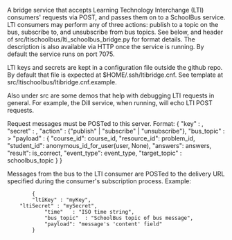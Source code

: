 A bridge service that accepts Learning Technology Interchange (LTI)
consumers' requests via POST, and passes them on to a SchoolBus
service. LTI consumers may perform any of three actions: publish to a
topic on the bus, subscribe to, and unsubscribe from bus topics. See
below, and header of src/ltischoolbus/lti_schoolbus_bridge.py for format
details. The description is also available via HTTP once the service
is running. By default the service runs on port 7075.

LTI keys and secrets are kept in a configuration file outside the
github repo. By default that file is expected at
$HOME/.ssh/ltibridge.cnf. See template at
src/ltischoolbus/ltibridge.cnf.example. 

Also under src are some demos that help with debugging LTI requests
in general. For example, the Dill service, when running, will echo LTI
POST requests.

Request messages must be POSTed to this server. Format:
         {
            "key"         : <lti-key>,
            "secret"      : <lti-secret>,
            "action"      : {"publish" | "subscribe" | "unsubscribe"},
            "bus_topic"   : <schoolbus topic>>
            "payload"     :
            {
            "course_id": course_id,
            "resource_id": problem_id,
            "student_id": anonymous_id_for_user(user, None),
            "answers": answers,
            "result": is_correct,
            "event_type": event_type,
            "target_topic" : schoolbus_topic
            }
        }


Messages from the bus to the LTI consumer are POSTed to the
delivery URL specified during the consumer's subscription process.
Example:

            {
	        "ltiKey" : "myKey",
		"ltiSecret" : "mySecret",
                "time"   : "ISO time string",
                "bus_topic"  : "SchoolBus topic of bus message",
                "payload": "message's 'content' field"
            }    
